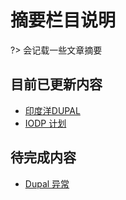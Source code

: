 # 摘要栏目说明 <!-- {docsify-ignore-all} -->

?> 会记载一些文章摘要

## 目前已更新内容

- [印度洋DUPAL](Page/Brief/IndoDupal "印度洋DUPAL异常范围厘定及成因初探-个人论文")
- [IODP 计划](Page/Brief/IODP "关于IODP 计划的简介")

## 待完成内容

- [Dupal 异常](Page/Brief/Dupal "关于Dupal异常的摘要")
